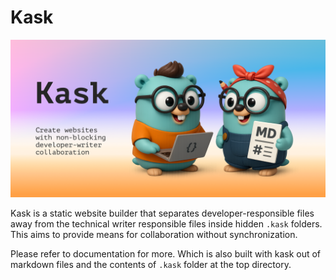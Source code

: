 # Kask

![Kask social card](assets/github-social-preview.png)

Kask is a static website builder that separates developer-responsible files away from the technical writer responsible files inside hidden `.kask` folders. This aims to provide means for collaboration without synchronization.

Please refer to documentation for more. Which is also built with kask out of markdown files and the contents of `.kask` folder at the top directory.
